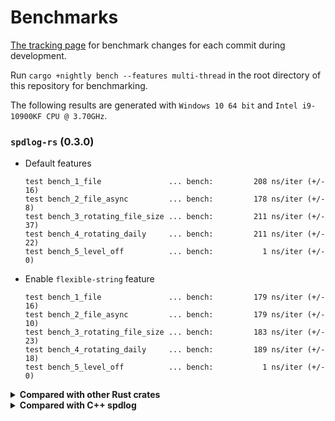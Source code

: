 # Benchmarks

[The tracking page] for benchmark changes for each commit during development.

Run `cargo +nightly bench --features multi-thread` in the root directory of this repository for benchmarking.

The following results are generated with `Windows 10 64 bit` and `Intel i9-10900KF CPU @ 3.70GHz`.

### `spdlog-rs` (0.3.0)

- Default features

  ```
  test bench_1_file               ... bench:         208 ns/iter (+/- 16)
  test bench_2_file_async         ... bench:         178 ns/iter (+/- 8)
  test bench_3_rotating_file_size ... bench:         211 ns/iter (+/- 37)
  test bench_4_rotating_daily     ... bench:         211 ns/iter (+/- 22)
  test bench_5_level_off          ... bench:           1 ns/iter (+/- 0)
  ```

- Enable `flexible-string` feature

  ```
  test bench_1_file               ... bench:         179 ns/iter (+/- 16)
  test bench_2_file_async         ... bench:         179 ns/iter (+/- 10)
  test bench_3_rotating_file_size ... bench:         183 ns/iter (+/- 23)
  test bench_4_rotating_daily     ... bench:         189 ns/iter (+/- 18)
  test bench_5_level_off          ... bench:           1 ns/iter (+/- 0)
  ```

<details><summary><b>Compared with other Rust crates</b></summary>

#### Disclaimer

I'm not entirely familiar with using the other Rust crates below, so if you find a bug or something worth improving in the benchmark code, feel free to open an issue to let me know.

### `tracing` (0.1.37)

```
test bench_1_file               ... bench:       2,387 ns/iter (+/- 165)
test bench_2_file_async         ... bench:         767 ns/iter (+/- 161)
test bench_3_rotating_file_size ...                unavailable
test bench_4_rotating_daily     ... bench:       2,395 ns/iter (+/- 107)
test bench_5_level_off          ... bench:           0 ns/iter (+/- 0)
```

### `slog` (2.7.0)

```
test bench_1_file                     ...                unavailable
test bench_2_file_async               ... bench:         464 ns/iter (+/- 20)
test bench_3_rotating_file_size_async ... bench:         463 ns/iter (+/- 20)
test bench_4_rotating_daily           ...                unavailable
test bench_5_level_off                ... bench:           2 ns/iter (+/- 0)
```

### `flexi_logger` (0.24.1)

```
test bench_1_file               ... bench:       1,732 ns/iter (+/- 121)
test bench_2_file_async         ...                unavailable
test bench_3_rotating_file_size ... bench:       1,701 ns/iter (+/- 110)
test bench_4_rotating_daily     ... bench:       2,486 ns/iter (+/- 191)
test bench_5_level_off          ... bench:           0 ns/iter (+/- 0)
```

### `log4rs` (1.2.0)

```
test bench_1_file               ... bench:       3,350 ns/iter (+/- 254)
test bench_2_file_async         ...                unavailable
test bench_3_rotating_file_size ... bench:       3,320 ns/iter (+/- 236)
test bench_4_rotating_daily     ...                unavailable
test bench_5_level_off          ... bench:           0 ns/iter (+/- 0)
```

### `fern` (0.6.1)

```
test bench_1_file               ... bench:       3,337 ns/iter (+/- 203)
test bench_2_file_async         ...                unavailable
test bench_3_rotating_file_size ...                unavailable
test bench_4_rotating_daily     ...                unavailable
test bench_5_level_off          ...                unavailable
```
</details>

<details><summary><b>Compared with C++ spdlog</b></summary>

### `spdlog-rs` (0.3.0)

- Default features (corresponds to C++ `spdlog` using standard `<format>`)

  - Sync

    ```
    [info] **********************************************************************
    [info] Multi threaded: 1 threads, 250000 messages
    [info] **********************************************************************
    [info] basic_mt                       Elapsed: 0.09 secs          2881439/sec
    [info] rotating_mt                    Elapsed: 0.09 secs          2810747/sec
    [info] daily_mt                       Elapsed: 0.09 secs          2829965/sec
    [info] level-off                      Elapsed: 0.00 secs        407365162/sec
    [info] **********************************************************************
    [info] Multi threaded: 4 threads, 250000 messages
    [info] **********************************************************************
    [info] basic_mt                       Elapsed: 0.07 secs          3803015/sec
    [info] rotating_mt                    Elapsed: 0.07 secs          3792993/sec
    [info] daily_mt                       Elapsed: 0.07 secs          3739458/sec
    [info] level-off                      Elapsed: 0.00 secs        609756097/sec
    ```

  - Async

    ```
    [info] --------------------------------------------
    [info] Messages     : 1000000
    [info] Threads      : 10
    [info] Queue        : 8192 slots
    [info] Queue memory : 8192 x 104 = 832 KB
    [info] Total iters  : 3
    [info] --------------------------------------------
    [info]
    [info] ********************************************
    [info] Queue Overflow Policy: Block
    [info] ********************************************
    [info] Elapsed: 0.6017485 secs   1661823/sec
    [info] Elapsed: 0.6075015 secs   1646086/sec
    [info] Elapsed: 0.5799057 secs   1724418/sec
    [info]
    [info] ********************************************
    [info] Queue Overflow Policy: DropIncoming
    [info] ********************************************
    [info] Elapsed: 0.0794148 secs   12592111/sec
    [info] Elapsed: 0.0818668 secs   12214963/sec
    [info] Elapsed: 0.0784296 secs   12750288/sec
    ```

- Enable `flexible-string` feature (corresponds to C++ `spdlog` using `fmt` library)

  - Sync

    ```
    [info] **********************************************************************
    [info] Multi threaded: 1 threads, 250000 messages
    [info] **********************************************************************
    [info] basic_mt                       Elapsed: 0.08 secs          2969371/sec
    [info] rotating_mt                    Elapsed: 0.08 secs          2952681/sec
    [info] daily_mt                       Elapsed: 0.08 secs          2992041/sec
    [info] level-off                      Elapsed: 0.00 secs        514721021/sec
    [info] **********************************************************************
    [info] Multi threaded: 4 threads, 250000 messages
    [info] **********************************************************************
    [info] basic_mt                       Elapsed: 0.07 secs          3496977/sec
    [info] rotating_mt                    Elapsed: 0.07 secs          3399459/sec
    [info] daily_mt                       Elapsed: 0.07 secs          3364660/sec
    [info] level-off                      Elapsed: 0.00 secs        632751202/sec
    ```

  - Async

    ```
    [info] --------------------------------------------
    [info] Messages     : 1000000
    [info] Threads      : 10
    [info] Queue        : 8192 slots
    [info] Queue memory : 8192 x 104 = 832 KB
    [info] Total iters  : 3
    [info] --------------------------------------------
    [info]
    [info] ********************************************
    [info] Queue Overflow Policy: Block
    [info] ********************************************
    [info] Elapsed: 0.5647074 secs   1770828/sec
    [info] Elapsed: 0.5635446 secs   1774482/sec
    [info] Elapsed: 0.5546488 secs   1802942/sec
    [info]
    [info] ********************************************
    [info] Queue Overflow Policy: DropIncoming
    [info] ********************************************
    [info] Elapsed: 0.0824193 secs   12133080/sec
    [info] Elapsed: 0.0794965 secs   12579170/sec
    [info] Elapsed: 0.0847295 secs   11802264/sec
    ```

### C++ `spdlog` (1.11.0)

- Using standard `<format>`
  (compiled with `cmake -G "Visual Studio 17 2022" -A x64 -DCMAKE_BUILD_TYPE=Release -DCMAKE_CXX_STANDARD=20 -DCMAKE_CXX_STANDARD_REQUIRED=ON -DSPDLOG_BUILD_BENCH=ON -DSPDLOG_BUILD_EXAMPLE=OFF -DSPDLOG_USE_STD_FORMAT=ON`)

  - Sync

    ```
    [info] **************************************************************
    [info] Multi threaded: 1 threads, 250,000 messages
    [info] **************************************************************
    [info] basic_mt                       Elapsed: 0.13 secs        1,906,872/sec
    [info] rotating_mt                    Elapsed: 0.13 secs        1,866,094/sec
    [info] daily_mt                       Elapsed: 0.13 secs        1,981,681/sec
    [info] level-off                      Elapsed: 0.00 secs      147,466,525/sec
    [info] **************************************************************
    [info] Multi threaded: 4 threads, 250,000 messages
    [info] **************************************************************
    [info] basic_mt                       Elapsed: 0.19 secs        1,346,298/sec
    [info] rotating_mt                    Elapsed: 0.20 secs        1,252,840/sec
    [info] daily_mt                       Elapsed: 0.20 secs        1,263,637/sec
    [info] level-off                      Elapsed: 0.00 secs      148,456,057/sec
    ```

  - Async

    ```
    [info] -------------------------------------------------
    [info] Messages     : 1000000
    [info] Threads      : 10
    [info] Queue        : 8192 slots
    [info] Queue memory : 8192 x 152 = 1216 KB
    [info] Total iters  : 3
    [info] -------------------------------------------------
    [info]
    [info] *********************************
    [info] Queue Overflow Policy: block
    [info] *********************************
    [info] Elapsed: 2.2210225 secs   450243/sec
    [info] Elapsed: 2.2159465 secs   451274/sec
    [info] Elapsed: 2.1952666 secs   455525/sec
    [info]
    [info] *********************************
    [info] Queue Overflow Policy: overrun
    [info] *********************************
    [info] Elapsed: 0.5903473 secs   1693918/sec
    [info] Elapsed: 0.6034908 secs   1657026/sec
    [info] Elapsed: 0.6127076 secs   1632099/sec
    ```

- Using `fmt` library
  (compiled with `cmake -G "Visual Studio 17 2022" -A x64 -DCMAKE_BUILD_TYPE=Release -DCMAKE_CXX_STANDARD=20 -DCMAKE_CXX_STANDARD_REQUIRED=ON -DSPDLOG_BUILD_BENCH=ON -DSPDLOG_BUILD_EXAMPLE=OFF`)

  - Sync

    ```
    [info] **************************************************************
    [info] Multi threaded: 1 threads, 250,000 messages
    [info] **************************************************************
    [info] basic_mt                       Elapsed: 0.07 secs        3,430,498/sec
    [info] rotating_mt                    Elapsed: 0.07 secs        3,481,225/sec
    [info] daily_mt                       Elapsed: 0.07 secs        3,563,268/sec
    [info] level-off                      Elapsed: 0.00 secs      138,757,839/sec
    [info] **************************************************************
    [info] Multi threaded: 4 threads, 250,000 messages
    [info] **************************************************************
    [info] basic_mt                       Elapsed: 0.11 secs        2,214,753/sec
    [info] rotating_mt                    Elapsed: 0.12 secs        2,059,991/sec
    [info] daily_mt                       Elapsed: 0.12 secs        2,058,245/sec
    [info] level-off                      Elapsed: 0.00 secs      139,938,427/sec
    ```

  - Async

    ```
    [info] -------------------------------------------------
    [info] Messages     : 1000000
    [info] Threads      : 10
    [info] Queue        : 8192 slots
    [info] Queue memory : 8192 x 408 = 3264 KB
    [info] Total iters  : 3
    [info] -------------------------------------------------
    [info]
    [info] *********************************
    [info] Queue Overflow Policy: block
    [info] *********************************
    [info] Elapsed: 2.0660842 secs   484007/sec
    [info] Elapsed: 2.0782232 secs   481180/sec
    [info] Elapsed: 2.0823594 secs   480224/sec
    [info]
    [info] *********************************
    [info] Queue Overflow Policy: overrun
    [info] *********************************
    [info] Elapsed: 0.3435961 secs   2910393/sec
    [info] Elapsed: 0.3418817 secs   2924988/sec
    [info] Elapsed: 0.3393879 secs   2946481/sec
    ```

</details>

[The tracking page]: https://spriteovo.github.io/spdlog-rs/dev/benchmarks/
[`4cfdc8c`]: https://github.com/gabime/spdlog/commit/4cfdc8c5c84f696774cb9acde2f95c9e87c11a5e
